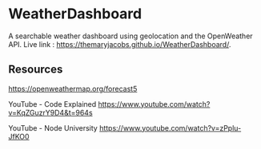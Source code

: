 # WeatherDashboard
A searchable weather dashboard using geolocation and the OpenWeather API. 
Live link : https://themaryjacobs.github.io/WeatherDashboard/.






## Resources
https://openweathermap.org/forecast5

YouTube - Code Explained
https://www.youtube.com/watch?v=KqZGuzrY9D4&t=964s

YouTube - Node University 
https://www.youtube.com/watch?v=zPplu-JfKO0